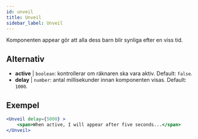 ```yaml
---
id: unveil 
title: Unveil
sidebar_label: Unveil
---
```


Komponenten appear gör att alla dess barn blir synliga efter en viss tid.

## Alternativ

* __active__ | `boolean`: kontrollerar om räknaren ska vara aktiv. Default: `false`.
* __delay__ | `number`: antal millisekunder innan komponenten visas. Default: `1000`.


## Exempel

```jsx live
<Unveil delay={5000} >
    <span>When active, I will appear after five seconds...</span>
</Unveil>
```



